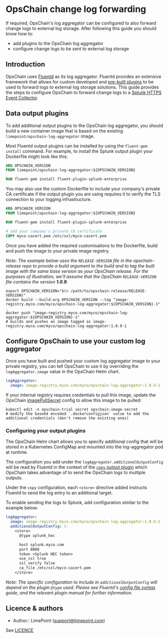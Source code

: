# OpsChain change log forwarding

If required, OpsChain's log aggregator can be configured to also forward change logs to external log storage. After following this guide you should know how to:

- add plugins to the OpsChain log aggregator
- configure change logs to be sent to external log storage

## Introduction

OpsChain uses [Fluentd](https://www.fluentd.org/) as its log aggregator. Fluentd provides an extensive framework that allows for custom developed and [pre-built plugins](https://www.fluentd.org/dataoutputs) to be used to forward logs to external log storage solutions. This guide provides the steps to configure OpsChain to forward change logs to a [Splunk HTTPS Event Collector](https://docs.splunk.com/Documentation/Splunk/8.2.1/Data/UsetheHTTPEventCollector).

## Data output plugins

To add additional output plugins to the OpsChain log aggregator, you should build a new container image that is based on the existing `limepoint/opschain-log-aggregator` image.

Most Fluentd output plugins can be installed by using the `fluent-gem install` command. For example, to install the Splunk output plugin your Dockerfile might look like this:

```Dockerfile
ARG OPSCHAIN_VERSION
FROM limepoint/opschain-log-aggregator:${OPSCHAIN_VERSION}

RUN fluent-gem install fluent-plugin-splunk-enterprise
```

You may also use the custom Dockerfile to include your company's private CA certificate if the output plugin you are using requires it to verify the TLS connection to your logging infrastructure.

```Dockerfile
ARG OPSCHAIN_VERSION
FROM limepoint/opschain-log-aggregator:${OPSCHAIN_VERSION}

RUN fluent-gem install fluent-plugin-splunk-enterprise

# add your company's private CA certificate
COPY myco-cacert.pem /etc/ssl/myco-cacert.pem
```

Once you have added the required customisations to the Dockerfile, build and push the image to your private image registry.

_Note: The example below uses the `RELEASE-VERSION` file in the opschain-release repo to provide a build argument to the build and to tag the built image with the same base version as your OpsChain release. For the purposes of illustration, we'll assume that the OpsChain `RELEASE-VERSION` file contains the version **1.0.9**._

```shell
export OPSCHAIN_VERSION="$(< /path/to/opschain-release/RELEASE-VERSION)"
docker build --build-arg OPSCHAIN_VERSION --tag "image-registry.myco.com/myco/opschain-log-aggregator:${OPSCHAIN_VERSION}-1" .
docker push "image-registry.myco.com/myco/opschain-log-aggregator:${OPSCHAIN_VERSION}-1"
# builds and pushes an image tagged as image-registry.myco.com/myco/opschain-log-aggregator:1.0.9-1
```

## Configure OpsChain to use your custom log aggregator

Once you have built and pushed your custom log aggregator image to your private registry, you can tell OpsChain to use it by overriding the `logAggregator.image` value in the OpsChain Helm chart.

```yaml
logAggregator:
  image: image-registry.myco.com/myco/opschain-log-aggregator:1.0.9-1
```

If your internal registry requires credentials to pull this image, update the OpsChain [imagePullSecret](https://kubernetes.io/docs/tasks/configure-pod-container/pull-image-private-registry/) config to allow this image to be pulled:

```shell
kubectl edit -n opschain-trial secret opschain-image-secret
# modify the base64 encoded `.dockerconfigjson` value to add the additional credentials (don't remove the existing ones)
```

### Configuring your output plugins

The OpsChain Helm chart allows you to specify additional config that will be stored in a Kubernetes ConfigMap and mounted into the log-aggregator pod at runtime.

The configuration you add under the `logAggregator.additionalOutputConfig` will be read by Fluentd in the context of the [`copy` output plugin](https://docs.fluentd.org/output/copy) which OpsChain takes advantage of to send the OpsChain logs to multiple outputs.

Under the `copy` configuration, each `<store>` directive added instructs Fluentd to send the log entry to an additional target.

To enable sending the logs to Splunk, add configuration similar to the example below:

```yaml
logAggregator:
  image: image-registry.myco.com/myco/opschain-log-aggregator:1.0.9-1
  additionalOutputConfig: |-
    <store>
      @type splunk_hec

      host splunk.myco.com
      port 8088
      token <Splunk HEC token>
      use_ssl true
      ssl_verify false
      ca_file /etc/ssl/myco-cacert.pem
    </store>

```

_Note: The specific configuration to include in `additionalOutputConfig` will depend on the plugin `@type` used. Please see Fluentd's [config file syntax](https://docs.fluentd.org/configuration/config-file) guide, and the relevant plugin manual for further information._

## Licence & authors

- Author:: LimePoint (support@limepoint.com)

See [LICENCE](/LICENCE.md)
